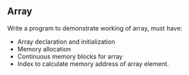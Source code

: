 ## Array

Write a program to demonstrate working of array, must have:
- Array declaration and initialization
- Memory allocation
- Continuous memory blocks for array
- Index to calculate memory address of array element.

